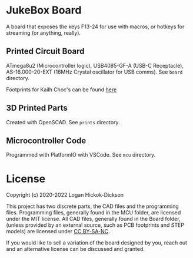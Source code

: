 # JukeBox Board
A board that exposes the keys F13-24 for use with macros, or hotkeys for streaming (or anything, really).

## Printed Circuit Board
ATmega8u2 (Microcontroller logic), USB4085-GF-A (USB-C Receptacle), AS-16.000-20-EXT (16MHz Crystal oscillator for USB comms). See `board` directory.

Footprints for Kailh Choc's can be found [here](https://github.com/daprice/keyswitches.pretty)

## 3D Printed Parts
Created with OpenSCAD. See `prints` directory.

## Microcontroller Code
Programmed with PlatformIO with VSCode. See `mcu` directory.

# License
Copyright (c) 2020-2022 Logan Hickok-Dickson

This project has two discrete parts, the CAD files and the programming files. Programming files, generally found in the MCU folder, are licensed under the MIT license. All CAD files, generally found in the Board folder, (unless provided by an external source, such as PCB footprints and STEP models) are licensed under [CC BY-SA-NC](https://creativecommons.org/licenses/by-nc-sa/4.0/).

If you would like to sell a variation of the board designed by you, reach out and an alternative license can be discussed and granted.
